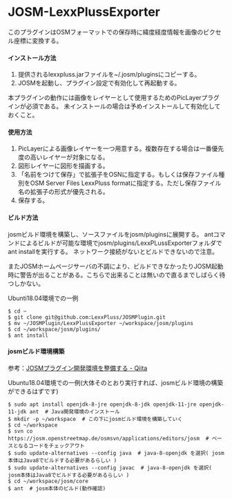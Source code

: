 # JOSM-LexxPlussExporter

このプラグインはOSMフォーマットでの保存時に緯度経度情報を画像のピクセル座標に変換する。

####  インストール方法

1. 提供されるlexxpluss.jarファイルを~/.josm/pluginsにコピーする。
2. JOSMを起動し、プラグイン設定で有効化して再起動する。

本プラグインの動作には画像をレイヤーとして使用するためのPicLayerプラグインが必須である。
未インストールの場合は予めインストールして有効化しておくこと。

#### 使用方法
1. PicLayerによる画像レイヤーを一つ用意する。複数存在する場合は一番優先度の高いレイヤーが対象になる。
2. 図形レイヤーに図形を描画する。
3. 「名前をつけて保存」で拡張子をOSNに指定する。もしくは保存ファイル種別をOSM Server Files LexxPluss formatに指定する。ただし保存ファイル名の拡張子の形式が優先される。
4. 保存する。

#### ビルド方法
josmビルド環境を構築し、ソースファイルをjosm/pluginsに展開する。
antコマンドによるビルドが可能な環境でjosm/plugins/LexxPLussExporterフォルダでant installを実行する。
ネットワーク接続がないとビルドできないので注意。

またJOSMホームページサーバの不調により、ビルドできなかったりJOSM起動時に警告が出ることがある。こちらで出来ることは無いので直るまでしばらく待つしかない。

Ubunti18.04環境での一例
```
$ cd ~
$ git clone git@github.com:LexxPluss/JOSMPlugin.git
$ mv ~/JOSMPlugin/LexxPlussExporter ~/workspace/josm/plugins
$ cd ~/workspace/josm/plugins/
$ ant install
```

#### josmビルド環境構築
参考：[JOSMプラグイン開発環境を整備する - Qiita](https://qiita.com/yuuhayashi@github/items/670803d442887d831b49)

Ubuntu18.04環境での一例(大体そのとおり実行すれば、josmビルド環境の構築ができるはずです)
```
$ sudo apt install openjdk-8-jre openjdk-8-jdk openjdk-11-jre openjdk-11-jdk ant  # Java開発環境のインストール
$ mkdir -p ~/workspace  # この下にjosmビルド環境を構築していく
$ cd ~/workspace
$ svn co https://josm.openstreetmap.de/osmsvn/applications/editors/josm  # ベースとなるコードをチェックアウト
$ sudo update-alternatives --config java  # java-8-openjdk を選択( josm本体はJava8でビルドする必要があるらしい )
$ sudo update-alternatives --config javac  # java-8-openjdk を選択( josm本体はJava8でビルドする必要があるらしい )
$ cd ~/workspace/josm/core
$ ant  # josm本体のビルド(動作確認)
```
